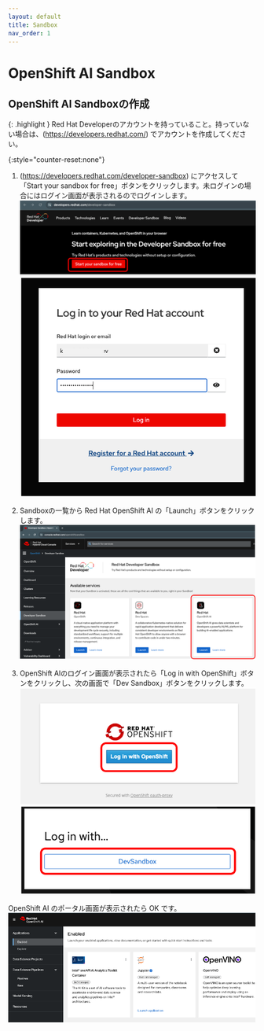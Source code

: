 ```yaml
---
layout: default
title: Sandbox
nav_order: 1
---
```


# OpenShift AI Sandbox




## OpenShift AI Sandboxの作成

{: .highlight }
Red Hat Developerのアカウントを持っていること。持っていない場合は、(https://developers.redhat.com/) でアカウントを作成してください。

{:style="counter-reset:none"}
1. (https://developers.redhat.com/developer-sandbox) にアクセスして「Start your sandbox for free」ボタンをクリックします。未ログインの場合にはログイン画面が表示されるのでログインします。
![](../../assets/rhd_start_sandbox.png)
![](../../assets/rhd_login.png)

1. Sandboxの一覧から Red Hat OpenShift AI の「Launch」ボタンをクリックします。
![](../../assets/rhd_select_sandbox.png)

1. OpenShift AIのログイン画面が表示されたら「Log in with OpenShift」ボタンをクリックし、次の画面で「Dev Sandbox」ボタンをクリックします。
![](../../assets/openshiftai_login_1.png)
![](../../assets/openshiftai_login_2.png)

OpenShift AI のポータル画面が表示されたら OK です。
![](../../assets/openshiftai_toppage.png)
